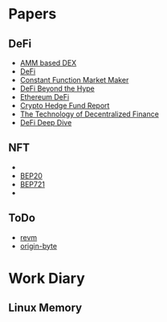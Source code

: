 # Papers

## DeFi

- [AMM based DEX](https://arxiv.org/pdf/2103.12732.pdf)
- [DeFi](https://berkeley-defi.github.io/assets/material/lec1-dawn-defi-mooc-intro-defi-f21.pdf)
- [Constant Function Market Maker](https://web.stanford.edu/~boyd/papers/pdf/cfmm.pdf)
- [DeFi Beyond the Hype](https://wifpr.wharton.upenn.edu/wp-content/uploads/2021/05/DeFi-Beyond-the-Hype.pdf)
- [Ethereum DeFi](https://research.binance.com/static/pdf/ethereum-defi-ecosystem.pdf)
- [Crypto Hedge Fund Report](https://www.pwc.com/gx/en/financial-services/pdf/4th-annual-global-crypto-hedge-fund-report-june-2022.pdf)
- [The Technology of Decentralized Finance](https://www.bis.org/publ/work1066.pdf)
- [DeFi Deep Dive](https://people.duke.edu/~charvey/Teaching/697_2022/Public_Presentations_697/DeFi_Deep_Module_3.pdf)

## NFT

- [](todo)
- [BEP20](https://academy.binance.com/en/glossary/bep-20)
- [BEP721](https://academy.binance.com/en/glossary/bep-721)
- []()

## ToDo

- [revm](https://github.com/bluealloy/revm)
- [origin-byte](https://github.com/Origin-Byte)

# Work Diary

## Linux Memory


